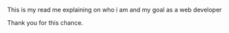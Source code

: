 This is my read me explaining on who i am and my goal as a web developer

Thank you for this chance.
